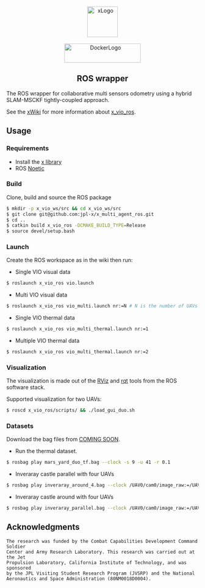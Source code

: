 <!-- PROJECT LOGO -->
<br />
<p align="center">
  <a href="#">
    <img src="https://avatars.githubusercontent.com/u/72953705?s=200&v=4" alt="xLogo" width="80" height="80"></br></br>
    <img src="http://wiki.ros.org/custom/images/ros_org.png" alt="DockerLogo" width="200" height="50">
  </a>

<h2 align="center">ROS wrapper</h2>

The ROS wrapper for collaborative multi sensors odometry using a hybrid SLAM-MSCKF tightly-coupled approach.

See the [xWiki](https://github.com/jpl-x/x/wiki) for more information
about [x_vio_ros](https://github.com/jpl-x/x/wiki/xvio-ros).

## Usage

### Requirements

- Install the [x library](https://github.com/jpl-x/x_multi_agent)
- ROS [Noetic](http://wiki.ros.org/noetic)

### Build

Clone, build and source the ROS package

```bash
$ mkdir -p x_vio_ws/src && cd x_vio_ws/src
$ git clone git@github.com:jpl-x/x_multi_agent_ros.git
$ cd ..
$ catkin build x_vio_ros -DCMAKE_BUILD_TYPE=Release
$ source devel/setup.bash
```

### Launch

Create the ROS workspace as in the wiki then run:

- Single VIO visual data

```sh
$ roslaunch x_vio_ros vio.launch
```

- Multi VIO visual data

```sh
$ roslaunch x_vio_ros vio_multi.launch nr:=N # N is the number of UAVs you want to launch
```

- Single VIO thermal data

```sh
$ roslaunch x_vio_ros vio_multi_thermal.launch nr:=1
```

- Multiple VIO thermal data

```sh
$ roslaunch x_vio_ros vio_multi_thermal.launch nr:=2
```

### Visualization

The visualization is made out of the [RViz](http://wiki.ros.org/rviz) and [rqt](http://wiki.ros.org/rqt) tools from the
ROS software stack.

Supported visualization for two UAVs:

```bash
$ roscd x_vio_ros/scripts/ && ./load_gui_duo.sh
```

### Datasets

Download the bag files from [COMING SOON]().

- Run the thermal dataset.

```bash
$ rosbag play mars_yard_duo_tf.bag --clock -s 9 -u 41 -r 0.1
```

- Inveraray castle parallel with four UAVs

```sh
$ rosbag play inveraray_around_4.bag --clock /UAV0/cam0/image_raw:=/UAV0/image_raw /UAV0/imu0:=/UAV0/imu /UAV0/ground_truth_pose:=/UAV0/true_pose /UAV1/cam0/image_raw:=/UAV1/image_raw /UAV1/imu0:=/UAV1/imu /UAV1/ground_truth_pose:=/UAV1/true_pose /UAV2/cam0/image_raw:=/UAV2/image_raw /UAV2/imu0:=/UAV2/imu /UAV2/ground_truth_pose:=/UAV2/true_pose /UAV3/cam0/image_raw:=/UAV3/image_raw /UAV3/imu0:=/UAV3/imu /UAV3/ground_truth_pose:=/UAV3/true_pose -r 0.05
```

- Inveraray castle around with four UAVs

```sh
$ rosbag play inveraray_parallel.bag --clock /UAV0/cam0/image_raw:=/UAV0/image_raw /UAV0/imu0:=/UAV0/imu /UAV0/ground_truth_pose:=/UAV0/true_pose /UAV1/cam0/image_raw:=/UAV1/image_raw /UAV1/imu0:=/UAV1/imu /UAV1/ground_truth_pose:=/UAV1/true_pose /UAV2/cam0/image_raw:=/UAV2/image_raw /UAV2/imu0:=/UAV2/imu /UAV2/ground_truth_pose:=/UAV2/true_pose /UAV3/cam0/image_raw:=/UAV3/image_raw /UAV3/imu0:=/UAV3/imu /UAV3/ground_truth_pose:=/UAV3/true_pose -r 0.05
```

## Acknowledgments

    The research was funded by the Combat Capabilities Development Command Soldier
    Center and Army Research Laboratory. This research was carried out at the Jet 
    Propulsion Laboratory, California Institute of Technology, and was sponsored 
    by the JPL Visiting Student Research Program (JVSRP) and the National 
    Aeronautics and Space Administration (80NM0018D0004).

